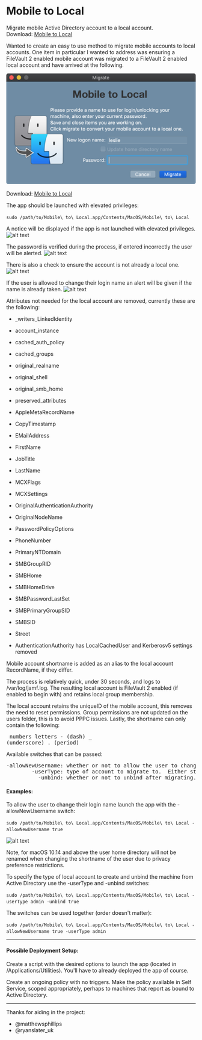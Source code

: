# Mobile to Local
Migrate mobile Active Directory account to a local account.<br>
Download: [Mobile to Local](https://github.com/BIG-RAT/mobile_to_local/releases/download/current/Mobile.to.Local.zip)

Wanted to create an easy to use method to migrate mobile accounts to local accounts.  One item in particular I wanted to address was ensuring a FileVault 2 enabled mobile account was migrated to a FileVault 2 enabled local account and have arrived at the following.

![alt text](https://github.com/BIG-RAT/mobile_to_local/blob/master/mtl_images/main.png "Mobile to Local")

Download: [Mobile to Local](https://github.com/BIG-RAT/mobile_to_local/releases/download/current/Mobile.to.Local.zip)

The app should be launched with elevated privileges:

```sudo /path/to/Mobile\ to\ Local.app/Contents/MacOS/Mobile\ to\ Local```


A notice will be displayed if the app is not launched with elevated privileges.
![alt text](https://github.com/BIG-RAT/mobile_to_local/blob/master/mtl_images/privs.png "not elevated")

The password is verified during the process, if entered incorrectly the user will be alerted.
![alt text](https://github.com/BIG-RAT/mobile_to_local/blob/master/mtl_images/password.png "password")

There is also a check to ensure the account is not already a local one.
![alt text](https://github.com/BIG-RAT/mobile_to_local/blob/master/mtl_images/localAccount.png "local")

If the user is allowed to change their login name an alert will be given if the name is already taken.
![alt text](https://github.com/BIG-RAT/mobile_to_local/blob/master/mtl_images/exists.png "exists")

Attributes not needed for the local account are removed, currently these are the following:

* _writers_LinkedIdentity
* account_instance
* cached_auth_policy
* cached_groups
* original_realname
* original_shell
* original_smb_home
* preserved_attributes
* AppleMetaRecordName
* CopyTimestamp
* EMailAddress
* FirstName
* JobTitle
* LastName
* MCXFlags
* MCXSettings
* OriginalAuthenticationAuthority
* OriginalNodeName
* PasswordPolicyOptions
* PhoneNumber
* PrimaryNTDomain
* SMBGroupRID
* SMBHome
* SMBHomeDrive
* SMBPasswordLastSet
* SMBPrimaryGroupSID
* SMBSID
* Street

* AuthenticationAuthority has LocalCachedUser and Kerberosv5 settings removed

Mobile account shortname is added as an alias to the local account RecordName, if they differ.


The process is relatively quick, under 30 seconds, and logs to /var/log/jamf.log.  The resulting local account is FileVault 2 enabled (if enabled to begin with) and retains local group membership.

The local account retains the uniqueID of the mobile account, this removes the need to reset permissions.  Group permissions are not updated on the users folder, this is to avoid PPPC issues.  Lastly, the shortname can only contain the following:<pre>
     numbers
     letters
     - (dash)
     _ (underscore)
     . (period)</pre>

Available switches that can be passed:
<pre>
-allowNewUsername: whether or not to allow the user to change their current shortname.  Either true of false.
        -userType: type of account to migrate to.  Either standard or admin.
          -unbind: whether or not to unbind after migrating.  Either true of false.
</pre>

#### Examples:
To allow the user to change their login name launch the app with the -allowNewUsername switch:

```sudo /path/to/Mobile\ to\ Local.app/Contents/MacOS/Mobile\ to\ Local -allowNewUsername true```

![alt text](https://github.com/BIG-RAT/mobile_to_local/blob/master/mtl_images/nameChange.png "nameChange")

Note, for macOS 10.14 and above the user home directory will not be renamed when changing the shortname of the user due to privacy preference restrictions.

To specify the type of local account to create and unbind the machine from Active Directory use the -userType and -unbind switches:

```sudo /path/to/Mobile\ to\ Local.app/Contents/MacOS/Mobile\ to\ Local -userType admin -unbind true```

The switches can be used together (order doesn't matter):

```sudo /path/to/Mobile\ to\ Local.app/Contents/MacOS/Mobile\ to\ Local -allowNewUsername true -userType admin```

<hr>

#### Possible Deployment Setup:
Create a script with the desired options to launch the app (located in /Applications/Utilities).  You'll have to already deployed the app of course.

Create an ongoing policy with no triggers.  Make the policy available in Self Service, scoped appropriately, perhaps to machines that report as bound to Active Directory.
 <hr>
 
Thanks for aiding in the project:
* @matthewsphillips
* @ryanslater_uk


